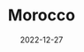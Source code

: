 ---
title: "Morocco"
excerpt: "Where the sandsbirth medinas meet the Atlantic waves"
gallery_name: morocco
date: 2022-12-27
header:
  overlay_image: morocco-sahara-3v1.jpg
---